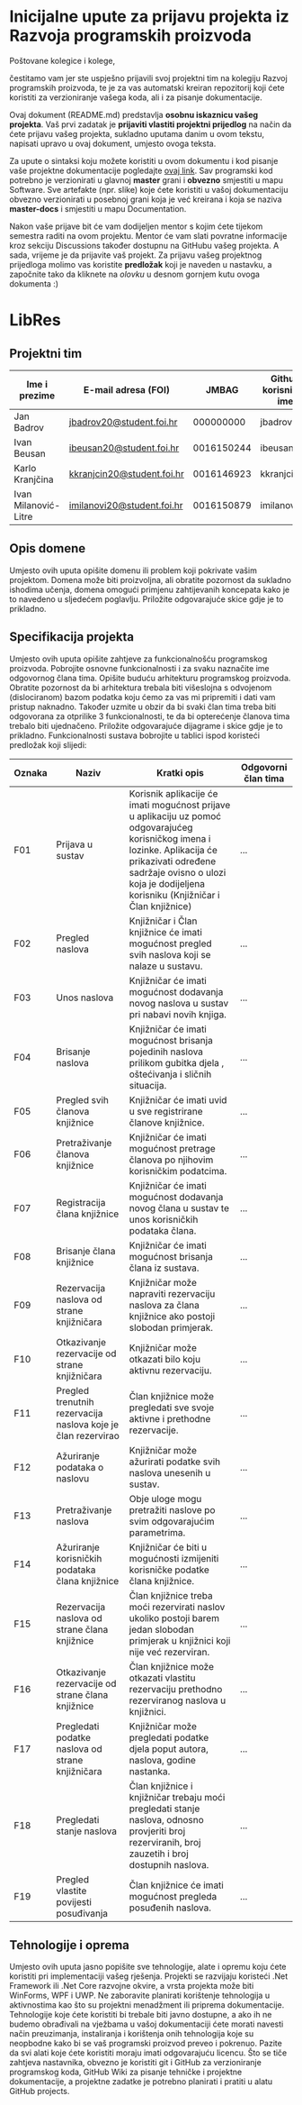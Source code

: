 # Inicijalne upute za prijavu projekta iz Razvoja programskih proizvoda

Poštovane kolegice i kolege, 

čestitamo vam jer ste uspješno prijavili svoj projektni tim na kolegiju Razvoj programskih proizvoda, te je za vas automatski kreiran repozitorij koji ćete koristiti za verzioniranje vašega koda, ali i za pisanje dokumentacije.

Ovaj dokument (README.md) predstavlja **osobnu iskaznicu vašeg projekta**. Vaš prvi zadatak je **prijaviti vlastiti projektni prijedlog** na način da ćete prijavu vašeg projekta, sukladno uputama danim u ovom tekstu, napisati upravo u ovaj dokument, umjesto ovoga teksta.

Za upute o sintaksi koju možete koristiti u ovom dokumentu i kod pisanje vaše projektne dokumentacije pogledajte [ovaj link](https://guides.github.com/features/mastering-markdown/).
Sav programski kod potrebno je verzionirati u glavnoj **master** grani i **obvezno** smjestiti u mapu Software. Sve artefakte (npr. slike) koje ćete koristiti u vašoj dokumentaciju obvezno verzionirati u posebnoj grani koja je već kreirana i koja se naziva **master-docs** i smjestiti u mapu Documentation.

Nakon vaše prijave bit će vam dodijeljen mentor s kojim ćete tijekom semestra raditi na ovom projektu. Mentor će vam slati povratne informacije kroz sekciju Discussions također dostupnu na GitHubu vašeg projekta. A sada, vrijeme je da prijavite vaš projekt. Za prijavu vašeg projektnog prijedloga molimo vas koristite **predložak** koji je naveden u nastavku, a započnite tako da kliknete na *olovku* u desnom gornjem kutu ovoga dokumenta :) 

# LibRes

## Projektni tim

Ime i prezime | E-mail adresa (FOI) | JMBAG | Github korisničko ime
------------  | ------------------- | ----- | ---------------------
Jan Badrov | jbadrov20@student.foi.hr | 000000000 | jbadrov20
Ivan Beusan | ibeusan20@student.foi.hr | 0016150244 | ibeusan20
Karlo Kranjčina | kkranjcin20@student.foi.hr | 0016146923 | kkranjcin20
Ivan Milanović-Litre | imilanovi20@student.foi.hr | 0016150879 | imilanovi20


## Opis domene
Umjesto ovih uputa opišite domenu ili problem koji pokrivate vašim  projektom. Domena može biti proizvoljna, ali obratite pozornost da sukladno ishodima učenja, domena omogući primjenu zahtijevanih koncepata kako je to navedeno u sljedećem poglavlju. Priložite odgovarajuće skice gdje je to prikladno.

## Specifikacija projekta
Umjesto ovih uputa opišite zahtjeve za funkcionalnošću programskog proizvoda. Pobrojite osnovne funkcionalnosti i za svaku naznačite ime odgovornog člana tima. Opišite buduću arhitekturu programskog proizvoda. Obratite pozornost da bi arhitektura trebala biti višeslojna s odvojenom (dislociranom) bazom podatka koju ćemo za vas mi pripremiti i dati vam pristup naknadno. Također uzmite u obzir da bi svaki član tima treba biti odgovorana za otprilike 3 funkcionalnosti, te da bi opterećenje članova tima trebalo biti ujednačeno. Priložite odgovarajuće dijagrame i skice gdje je to prikladno. Funkcionalnosti sustava bobrojite u tablici ispod koristeći predložak koji slijedi:

Oznaka | Naziv | Kratki opis | Odgovorni član tima
------ | ----- | ----------- | -------------------
F01 | Prijava u sustav | Korisnik aplikacije će imati mogućnost prijave u aplikaciju uz pomoć odgovarajućeg korisničkog imena i lozinke. Aplikacija će prikazivati određene sadržaje ovisno o ulozi koja je dodijeljena korisniku (Knjižničar i Član knjižnice) | ...
F02 | Pregled naslova | Knjižničar i Član knjižnice će imati mogućnost pregled svih naslova koji se nalaze u sustavu. | ...
F03 | Unos naslova | Knjižničar će imati mogućnost dodavanja novog naslova u sustav pri nabavi novih knjiga. | ...
F04 | Brisanje naslova | Knjižničar će imati mogućnost brisanja pojedinih naslova prilikom gubitka djela , oštećivanja i sličnih situacija. | ...
F05 | Pregled svih članova knjižnice | Knjižničar će imati uvid u sve registrirane članove knjižnice. | ...
F06 | Pretraživanje članova knjižnice | Knjižničar će imati mogućnost pretrage članova po njihovim korisničkim podatcima. | ...
F07 | Registracija člana knjižnice | Knjižničar će imati mogućnost dodavanja novog člana u sustav te unos korisničkih podataka člana. | ...
F08 | Brisanje člana knjižnice | Knjižničar će imati mogućnost brisanja člana iz sustava. | ...
F09 | Rezervacija naslova od strane knjižničara | Knjižničar može napraviti rezervaciju naslova za člana knjižnice ako postoji slobodan primjerak. | ...
F10 | Otkazivanje rezervacije od strane knjižničara | Knjižničar može otkazati bilo koju aktivnu rezervaciju. | ...
F11 | Pregled trenutnih rezervacija naslova koje je član rezervirao | Član knjižnice može pregledati sve svoje aktivne i prethodne rezervacije. | ...
F12 | Ažuriranje podataka o naslovu | Knjižničar može ažurirati podatke svih naslova unesenih u sustav. | ...
F13 | Pretraživanje naslova | Obje uloge mogu pretražiti naslove po svim odgovarajućim parametrima. | ...
F14 | Ažuriranje korisničkih podataka člana knjižnice  | Knjižničar će biti u mogućnosti izmijeniti korisničke podatke člana knjižnice. | ...
F15 | Rezervacija naslova od strane člana knjižnice | Član knjižnice treba moći rezervirati naslov ukoliko postoji barem jedan slobodan primjerak u knjižnici koji nije već rezerviran. | ...
F16 | Otkazivanje rezervacije od strane člana knjižnice | Član knjižnice može otkazati vlastitu rezervaciju prethodno rezerviranog naslova u knjižnici. | ...
F17 | Pregledati podatke naslova od strane knjižničara | Knjižničar može pregledati podatke djela poput autora, naslova, godine nastanka. | ...
F18 | Pregledati stanje naslova | Član knjižnice i knjižničar trebaju moći pregledati stanje naslova, odnosno provjeriti broj rezerviranih, broj zauzetih i broj dostupnih naslova. | ...
F19 | Pregled vlastite povijesti posuđivanja | Član knjižnice će imati mogućnost pregleda posuđenih naslova. | ...


## Tehnologije i oprema
Umjesto ovih uputa jasno popišite sve tehnologije, alate i opremu koju ćete koristiti pri implementaciji vašeg rješenja. Projekti se razvijaju koristeći .Net Framework ili .Net Core razvojne okvire, a vrsta projekta može biti WinForms, WPF i UWP. Ne zaboravite planirati korištenje tehnologija u aktivnostima kao što su projektni menadžment ili priprema dokumentacije. Tehnologije koje ćete koristiti bi trebale biti javno dostupne, a ako ih ne budemo obrađivali na vježbama u vašoj dokumentaciji ćete morati navesti način preuzimanja, instaliranja i korištenja onih tehnologija koje su neopbodne kako bi se vaš programski proizvod preveo i pokrenuo. Pazite da svi alati koje ćete koristiti moraju imati odgovarajuću licencu. Što se tiče zahtjeva nastavnika, obvezno je koristiti git i GitHub za verzioniranje programskog koda, GitHub Wiki za pisanje tehničke i projektne dokumentacije, a projektne zadatke je potrebno planirati i pratiti u alatu GitHub projects. 
